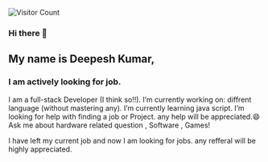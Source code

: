 ![Visitor Count](https://profile-counter.glitch.me/{Deepeshgiri}/count.svg)
### Hi there 👋
 ## My name is Deepesh Kumar,
 ### I am actively looking for job.
I am a full-stack Developer (I think so!!).
I’m currently working on: diffrent language (without mastering any).
I’m currently learning java script.
I’m looking for help with finding a job or Project. any help will be appreciated.😄
Ask me about hardware related question , Software , Games!

I have left my current job and now I am looking for jobs. any refferal will be highly appreciated.
